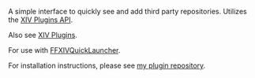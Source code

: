 A simple interface to quickly see and add third party repositories. Utilizes the [XIV Plugins API](https://app.swaggerhub.com/apis/kalilistic/xiv-plugins-api).

Also see [XIV Plugins](https://xivplugins.com).

For use with [FFXIVQuickLauncher](https://github.com/goatcorp/FFXIVQuickLauncher).

For installation instructions, please see [my plugin repository](https://github.com/UnknownX7/DalamudPluginRepo).
